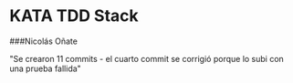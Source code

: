 # KATA TDD Stack

###Nicolás Oñate

"Se crearon 11 commits - el cuarto commit se corrigió porque lo subi con una prueba fallida"
